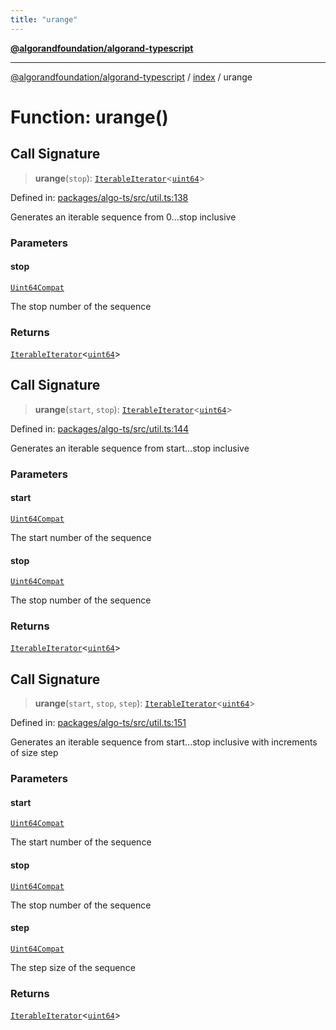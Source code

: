 ```yaml
---
title: "urange"
---
```


[**@algorandfoundation/algorand-typescript**](../../README.md)

***

[@algorandfoundation/algorand-typescript](../../README.md) / [index](../README.md) / urange

# Function: urange()

## Call Signature

> **urange**(`stop`): [`IterableIterator`](../../arc4/-internal-/interfaces/IterableIterator.md)\<[`uint64`](../type-aliases/uint64.md)\>

Defined in: [packages/algo-ts/src/util.ts:138](https://github.com/algorandfoundation/puya-ts/blob/main/packages/algo-ts/src/util.ts#L138)

Generates an iterable sequence from 0...stop inclusive

### Parameters

#### stop

[`Uint64Compat`](../type-aliases/Uint64Compat.md)

The stop number of the sequence

### Returns

[`IterableIterator`](../../arc4/-internal-/interfaces/IterableIterator.md)\<[`uint64`](../type-aliases/uint64.md)\>

## Call Signature

> **urange**(`start`, `stop`): [`IterableIterator`](../../arc4/-internal-/interfaces/IterableIterator.md)\<[`uint64`](../type-aliases/uint64.md)\>

Defined in: [packages/algo-ts/src/util.ts:144](https://github.com/algorandfoundation/puya-ts/blob/main/packages/algo-ts/src/util.ts#L144)

Generates an iterable sequence from start...stop inclusive

### Parameters

#### start

[`Uint64Compat`](../type-aliases/Uint64Compat.md)

The start number of the sequence

#### stop

[`Uint64Compat`](../type-aliases/Uint64Compat.md)

The stop number of the sequence

### Returns

[`IterableIterator`](../../arc4/-internal-/interfaces/IterableIterator.md)\<[`uint64`](../type-aliases/uint64.md)\>

## Call Signature

> **urange**(`start`, `stop`, `step`): [`IterableIterator`](../../arc4/-internal-/interfaces/IterableIterator.md)\<[`uint64`](../type-aliases/uint64.md)\>

Defined in: [packages/algo-ts/src/util.ts:151](https://github.com/algorandfoundation/puya-ts/blob/main/packages/algo-ts/src/util.ts#L151)

Generates an iterable sequence from start...stop inclusive with increments of size step

### Parameters

#### start

[`Uint64Compat`](../type-aliases/Uint64Compat.md)

The start number of the sequence

#### stop

[`Uint64Compat`](../type-aliases/Uint64Compat.md)

The stop number of the sequence

#### step

[`Uint64Compat`](../type-aliases/Uint64Compat.md)

The step size of the sequence

### Returns

[`IterableIterator`](../../arc4/-internal-/interfaces/IterableIterator.md)\<[`uint64`](../type-aliases/uint64.md)\>
